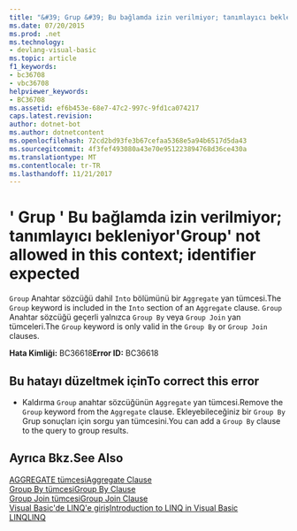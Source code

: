 ```yaml
---
title: "&#39; Grup &#39; Bu bağlamda izin verilmiyor; tanımlayıcı bekleniyor"
ms.date: 07/20/2015
ms.prod: .net
ms.technology:
- devlang-visual-basic
ms.topic: article
f1_keywords:
- bc36708
- vbc36708
helpviewer_keywords:
- BC36708
ms.assetid: ef6b453e-68e7-47c2-997c-9fd1ca074217
caps.latest.revision: 
author: dotnet-bot
ms.author: dotnetcontent
ms.openlocfilehash: 72cd2bd93fe3b67cefaa5368e5a94b6517d5da43
ms.sourcegitcommit: 4f3fef493080a43e70e951223894768d36ce430a
ms.translationtype: MT
ms.contentlocale: tr-TR
ms.lasthandoff: 11/21/2017
---
```

# <a name="39group39-not-allowed-in-this-context-identifier-expected"></a><span data-ttu-id="2dd15-102">&#39; Grup &#39; Bu bağlamda izin verilmiyor; tanımlayıcı bekleniyor</span><span class="sxs-lookup"><span data-stu-id="2dd15-102">&#39;Group&#39; not allowed in this context; identifier expected</span></span>
<span data-ttu-id="2dd15-103">`Group` Anahtar sözcüğü dahil `Into` bölümünü bir `Aggregate` yan tümcesi.</span><span class="sxs-lookup"><span data-stu-id="2dd15-103">The `Group` keyword is included in the `Into` section of an `Aggregate` clause.</span></span> <span data-ttu-id="2dd15-104">`Group` Anahtar sözcüğü geçerli yalnızca `Group By` veya `Group Join` yan tümceleri.</span><span class="sxs-lookup"><span data-stu-id="2dd15-104">The `Group` keyword is only valid in the `Group By` or `Group Join` clauses.</span></span>  
  
 <span data-ttu-id="2dd15-105">**Hata Kimliği:** BC36618</span><span class="sxs-lookup"><span data-stu-id="2dd15-105">**Error ID:** BC36618</span></span>  
  
## <a name="to-correct-this-error"></a><span data-ttu-id="2dd15-106">Bu hatayı düzeltmek için</span><span class="sxs-lookup"><span data-stu-id="2dd15-106">To correct this error</span></span>  
  
-   <span data-ttu-id="2dd15-107">Kaldırma `Group` anahtar sözcüğünün `Aggregate` yan tümcesi.</span><span class="sxs-lookup"><span data-stu-id="2dd15-107">Remove the `Group` keyword from the `Aggregate` clause.</span></span> <span data-ttu-id="2dd15-108">Ekleyebileceğiniz bir `Group By` Grup sonuçları için sorgu yan tümcesini.</span><span class="sxs-lookup"><span data-stu-id="2dd15-108">You can add a `Group By` clause to the query to group results.</span></span>  
  
## <a name="see-also"></a><span data-ttu-id="2dd15-109">Ayrıca Bkz.</span><span class="sxs-lookup"><span data-stu-id="2dd15-109">See Also</span></span>  
 [<span data-ttu-id="2dd15-110">AGGREGATE tümcesi</span><span class="sxs-lookup"><span data-stu-id="2dd15-110">Aggregate Clause</span></span>](../../visual-basic/language-reference/queries/aggregate-clause.md)  
 [<span data-ttu-id="2dd15-111">Group By tümcesi</span><span class="sxs-lookup"><span data-stu-id="2dd15-111">Group By Clause</span></span>](../../visual-basic/language-reference/queries/group-by-clause.md)  
 [<span data-ttu-id="2dd15-112">Group Join tümcesi</span><span class="sxs-lookup"><span data-stu-id="2dd15-112">Group Join Clause</span></span>](../../visual-basic/language-reference/queries/group-join-clause.md)  
 [<span data-ttu-id="2dd15-113">Visual Basic'de LINQ'e giriş</span><span class="sxs-lookup"><span data-stu-id="2dd15-113">Introduction to LINQ in Visual Basic</span></span>](../../visual-basic/programming-guide/language-features/linq/introduction-to-linq.md)  
 [<span data-ttu-id="2dd15-114">LINQ</span><span class="sxs-lookup"><span data-stu-id="2dd15-114">LINQ</span></span>](../../visual-basic/programming-guide/language-features/linq/index.md)
